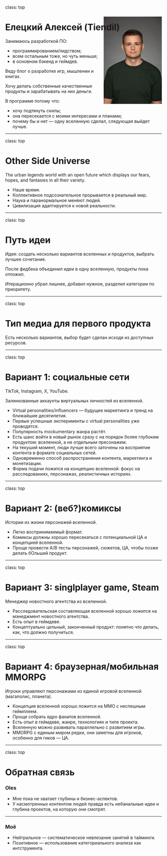 class: top

# Елецкий Алексей (Tiendil)

<img src="./avatara.jpg" style="height: 20em; float: right; margin-top: -5em;"/>

Занимаюсь разработкой ПО:

- программированием/лидством;
- всем остальным тоже, но чуть меньше;
- в основном бэкенд и геймдев.

Веду блог о разработке игр, мышлении и книгах.

Хочу делать собственные качественные продукты и зарабатывать на них деньги.

В программе потому что:

- хочу подтянуть скилы;
- она пересекается с моими интересами и планами;
- почему бы и нет — одну вселенную сделал, следующая выйдет лучше.

<!-- Написать 3 предложения о себе. "Занимаюсь/увлекаюсь [тем-то], когда вырасту хочу делать [то-то], в программе потому что [вот так вот]".   -->

---
class: top

# Other Side Universe

The urban legends world with an open future which displays our fears, hopes, and fantasies in all their variety.

- Наше время.
- Коллективное подсознательное прорывается в реальный мир.
- Наука и паранормальное меняют людей.
- Цивилизация адаптируется к новой реальности.

<!-- Слайд 2: Написать одно-два предложения про то самое за что мы бились на прошлой неделе "что за парк я строю и какой в нем главный аттракцион". "Я строю Sci-Fi вселенную в недалеком будущем, в которую из пространственно-временной аномалии постоянно валится всякая дичь".-->

---
class: top

# Путь идеи

Идея: создать несколько вариантов вселенных и продуктов, выбрать лучшее сочетание.

После фидбека объединил идеи в одну вселенную, продукты пока отложил.

Итерационно убрал лишнее, добавил нужное, разделил категории по приоритету.

<!-- Слайд 3: Написать несколько предложений о том как изменилась ваша идея или отношение к ней/взгляд на нее (или как идеи не было вообще) с начала программы до сегодняшнего дня. Если вы нихера не поняли, ничего не изменилось, или стало только хуже - это тоже результат. Не надо выдумывать успехи, мы не на заседании правительства. -->

---
class: top

# Тип медиа для первого продукта

Есть несколько вариантов, выбор будет сделан исходя из доступных ресурсов.

<!-- Слайд 4: Написать одно-два предложения о том в каком типе медиа хотите реализовывать эту вселенную (игра, кино, комикс и так далее) и почему. Возможно, есть какие-то аспекты вселенной, которые прямо просятся на реализацию в каком-то типе медиа (типа важная идея вашей вселенной выглядит как готовая игровая механика). -->

---
class: top

# Вариант 1: социальные сети

TikTok, Instagram, X, YouTube.

Залинкованные аккаунты виртуальных личностей из вселенной.

- Virtual personalities/influencers — будущее маркетинга и тренд на ближайшие десятилетия.
- Первые успешные эксперименты с virtual personalities уже проводятся.
- Популярность mockumentary жанра растёт.
- Есть шанс войти в новый рынок сразу с на порядок более глубоким продуктом: вселенной, а не отдельным пресонажем.
- На текуший момент, люди лучше всего заточены на восприятие контента в формате социальных сетей.
- Одновременно способ распространения контента, маркетинга и монетизации.
- Форма подачи ложится на концепцию вселенной: фокус на расследованиях, персонажах, реалистичных историях.

---
class: top

# Вариант 2: (веб?)комиксы

Истории из жизни персонажей вселенной.

- Легко воспринимаемый формат.
- Комиксы должны хорошо пересекаться с потенциальной ЦА и концепцией вселенной.
- Проще провести А/B тесты персонажей, сюжетов, ЦА, чтобы позже делать бОльший продукт.

---
class: top

# Вариант 3: singlplayer game, Steam

Менеджер новостного агентства из вселенной.

- Расследовательская составляющая вселенной хорошо ложится на мэнеджмент новостного агентства.
- Есть опыт в геймдеве.
- Концептуально цельный, законченный продукт: понятно что делать, как, что должно получиться.

---
class: top

# Вариант 4: браузерная/мобильная ММОRPG

Игроки управляют персонажами из единой игровой вселенной (магаполис, планета).

- Концепция вселенной хорошо ложится на ММО с неспешным геймплеем.
- Проще собрать ядро фанатов вселенной.
- Есть опыт в геймдеве, жанре, технологиях и типе проекта.
- Вселенную можно развивать параллельно с развитием игры.
- MMORPG с единым миром редки, они заметны для игроков, особенно для гиков — ЦА.

---
class: top

# Обратная связь

### Oles

<ul>
    <li>Мне пока не хватает глубины и бизнес-аспектов.</li>
    <li>У насмотренных контентом людей правда есть небанальные идеи и глубина проектов, на которую они смотрят.</li>
</ul>

<hr/>

### Моё
<ul>
    <li>Нейтральное — систематическое невлезание занятий в тайминги.</li>
    <li>Позитивное — использование категориального анализа как интструмента.</li>
</ul>

<!-- Слайд 5: -->
<!--   5.1. Спрашиваете любого из участников "расскажи мне пжлст любое, что вообще запомнилось (хорошее, плохое, смешное, неожиданное) за прошедшее время на программе. От стикера в чате, до гениальной идеи в вашем же проекте или в обсуждении, или какой-то новой информации про вас самих, про других участников, про программу, про меня (ИЛИ ПОЛЯКОВА). Помещаете ответ на слайд. -->
<!--   5.2. Спрашиваете то же самое у себя. Помещаете ответ на слайд. -->

<!-- Презенташку лучше всего сделать в Google Slides и прилепить ссылку на нее в своей строке в той табличке, которую вы собрали в прошлую субботу -->

